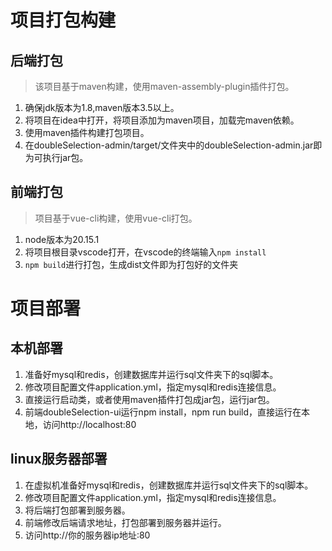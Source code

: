 # 项目打包构建
## 后端打包
>该项目基于maven构建，使用maven-assembly-plugin插件打包。
1. 确保jdk版本为1.8,maven版本3.5以上。
2. 将项目在idea中打开，将项目添加为maven项目，加载完maven依赖。
3. 使用maven插件构建打包项目。
4. 在doubleSelection-admin/target/文件夹中的doubleSelection-admin.jar即为可执行jar包。

## 前端打包
>项目基于vue-cli构建，使用vue-cli打包。
1. node版本为20.15.1
2. 将项目根目录vscode打开，在vscode的终端输入`npm install`
3. `npm build`进行打包，生成dist文件即为打包好的文件夹

# 项目部署
## 本机部署
1. 准备好mysql和redis，创建数据库并运行sql文件夹下的sql脚本。
2. 修改项目配置文件application.yml，指定mysql和redis连接信息。
3. 直接运行启动类，或者使用maven插件打包成jar包，运行jar包。
4. 前端doubleSelection-ui运行npm install，npm run build，直接运行在本地，访问http://localhost:80

## linux服务器部署
1. 在虚拟机准备好mysql和redis，创建数据库并运行sql文件夹下的sql脚本。
2. 修改项目配置文件application.yml，指定mysql和redis连接信息。
3. 将后端打包部署到服务器。
4. 前端修改后端请求地址，打包部署到服务器并运行。
5. 访问http://你的服务器ip地址:80